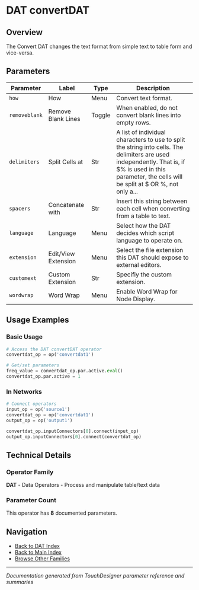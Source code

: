 # DAT convertDAT

## Overview

The Convert DAT changes the text format from simple text to table form and vice-versa.

## Parameters

| Parameter | Label | Type | Description |
|-----------|-------|------|-------------|
| `how` | How | Menu | Convert text format. |
| `removeblank` | Remove Blank Lines | Toggle | When enabled, do not convert blank lines into empty rows. |
| `delimiters` | Split Cells at | Str | A list of individual characters to use to split the string into cells. The delimiters are used independently. That is, if $% is used in this parameter, the cells will be split at $ OR %, not only a... |
| `spacers` | Concatenate with | Str | Insert this string between each cell when converting from a table to text. |
| `language` | Language | Menu | Select how the DAT decides which script language to operate on. |
| `extension` | Edit/View Extension | Menu | Select the file extension this DAT should expose to external editors. |
| `customext` | Custom Extension | Str | Specifiy the custom extension. |
| `wordwrap` | Word Wrap | Menu | Enable Word Wrap for Node Display. |

## Usage Examples

### Basic Usage

```python
# Access the DAT convertDAT operator
convertdat_op = op('convertdat1')

# Get/set parameters
freq_value = convertdat_op.par.active.eval()
convertdat_op.par.active = 1
```

### In Networks

```python
# Connect operators
input_op = op('source1')
convertdat_op = op('convertdat1')
output_op = op('output1')

convertdat_op.inputConnectors[0].connect(input_op)
output_op.inputConnectors[0].connect(convertdat_op)
```

## Technical Details

### Operator Family

**DAT** - Data Operators - Process and manipulate table/text data

### Parameter Count

This operator has **8** documented parameters.

## Navigation

- [Back to DAT Index](../DAT/DAT_INDEX.md)
- [Back to Main Index](../OPERATORS_INDEX.md)
- [Browse Other Families](../OPERATORS_INDEX.md#quick-navigation)

---
*Documentation generated from TouchDesigner parameter reference and summaries*
